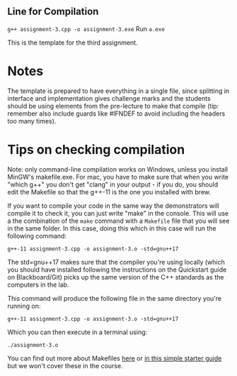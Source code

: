 ## Line for Compilation
`g++ assignment-3.cpp -o assignment-3.exe`
Run `a.exe`

This is the template for the third assignment. 

# Notes

The template is prepared to have everything in a single file, since splitting in interface and implementation gives challenge marks and the students should be using elements from the pre-lecture to make that compile (tip: remember also include guards like #IFNDEF to avoid including the headers too many times). 

# Tips on checking compilation 

Note: only command-line compilation works on Windows, unless you install MinGW's makefile.exe. For mac, you have to make sure that when you write "which g++" you don't get "clang" in your output - if you do, you should edit the Makefile so that the g++-11 is the one you installed with brew. 

If you want to compile your code in the same way the demonstrators will compile it to check it, you can just write "make" in the console. 
This will use a the combination of the `make` command with a `Makefile` file that you will see in the same folder. In this case, doing this which in this case will run the following command:

`g++-11 assignment-3.cpp -o assignment-3.o -std=gnu++17`

The std=gnu++17 makes sure that the compiler you're using locally (which you should have installed following the instructions on the Quickstart guide on Blackboard/Git) picks up the same version of the C++ standards as the computers in the lab. 

This command will produce the following file in the same directory you're running on:

`g++-11 assignment-3.cpp -o assignment-3.o -std=gnu++17`

Which you can then execute in a terminal using: 

`./assignment-3.o`

You can find out more about Makefiles [here](https://www.gnu.org/software/make/manual/html_node/Introduction.html) or [in this simple starter guide](https://www.cs.colby.edu/maxwell/courses/tutorials/maketutor/) but we won't cover these in the course. 

